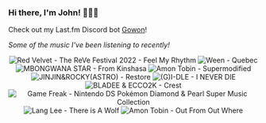 ### Hi there, I'm John! 🏄🏻‍♂️

Check out my Last.fm Discord bot [Gowon](http://gowon.ca)!

_Some of the music I've been listening to recently!_


<!-- lastfm -->
<p align="center"><img src="https://lastfm.freetls.fastly.net/i/u/64s/c373919b66ac68141d344d53c590ecd7.jpg" title="Red Velvet - The ReVe Festival 2022 - Feel My Rhythm"> <img src="https://lastfm.freetls.fastly.net/i/u/64s/adf9b04c01c346b5b866a63c7a281d9b.png" title="Ween - Quebec"> <img src="https://lastfm.freetls.fastly.net/i/u/64s/745b030c27138b02563960cd49b8ebcc.jpg" title="MBONGWANA STAR - From Kinshasa"> <img src="https://lastfm.freetls.fastly.net/i/u/64s/82c14211f96b07c3a9cd53c5b3fc2ca2.jpg" title="Amon Tobin - Supermodified"> <img src="https://lastfm.freetls.fastly.net/i/u/64s/95dbfff74cae9406c7c46007886619ce.jpg" title="JINJIN&ROCKY(ASTRO) - Restore"> <img src="https://lastfm.freetls.fastly.net/i/u/64s/88541de786ed5121f29435048810d906.png" title="(G)I-DLE - I NEVER DIE"> <img src="https://lastfm.freetls.fastly.net/i/u/64s/4ba80626474b2b067fba1c8ab2849556.jpg" title="BLADEE & ECCO2K - Crest"> <img src="https://lastfm.freetls.fastly.net/i/u/64s/960e7faf43f6b3260bba915975671dfa.png" title="Game Freak - Nintendo DS Pokémon Diamond & Pearl Super Music Collection"> <img src="https://lastfm.freetls.fastly.net/i/u/64s/11f569b1e303df185475845f7a40e465.jpg" title="Lang Lee - There is A Wolf"> <img src="https://lastfm.freetls.fastly.net/i/u/64s/9dfd44d56ee746528573249724c569a0.png" title="Amon Tobin - Out From Out Where"> </p>
